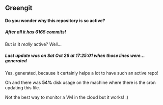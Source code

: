 ## Greengit

#### Do you wonder why this repository is so active?

##### After all it has 6165 commits!

But is it *really* active? Well...

##### Last update was on Sat Oct 26 at 17:25:01 when those lines were... generated

Yes, generated, because it certainly helps a lot to have such an active repo!

Oh and there was **54%** disk usage on the machine
where there is the cron updating this file.

Not the best way to monitor a VM in the cloud but it works! :)
